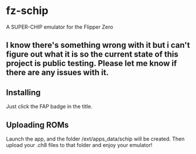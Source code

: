 # fz-schip
A SUPER-CHIP emulator for the Flipper Zero

## I know there's something wrong with it but i can't figure out what it is so the current state of this project is public testing. Please let me know if there are any issues with it.

## Installing
Just click the FAP badge in the title.

## Uploading ROMs
Launch the app, and the folder /ext/apps_data/schip will be created. Then upload your .ch8 files to that folder and enjoy your emulator!

